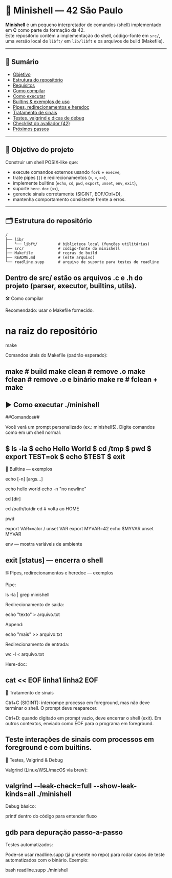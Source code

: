 # 🐚 Minishell — 42 São Paulo

**Minishell** é um pequeno interpretador de comandos (shell) implementado em **C** como parte da formação da 42.  
Este repositório contém a implementação do shell, código-fonte em `src/`, uma versão local de `libft/` em `lib/libft` e os arquivos de build (Makefile).

---

## 📌 Sumário
- [Objetivo](#-objetivo-do-projeto)  
- [Estrutura do repositório](#-estrutura-do-repositório)  
- [Requisitos](#-requisitos)  
- [Como compilar](#-como-compilar)  
- [Como executar](#-como-executar)  
- [Builtins & exemplos de uso](#-builtins--exemplos-de-uso)  
- [Pipes, redirecionamentos e heredoc](#-pipes-redirecionamentos-e-heredoc)  
- [Tratamento de sinais](#-tratamento-de-sinais)  
- [Testes, valgrind e dicas de debug](#-testes-valgrind-e-dicas-de-debug)  
- [Checklist do avaliador (42)](#-checklist-do-avaliador-42)  
- [Próximos passos](#-próximos-passos)

---

## 🎯 Objetivo do projeto

Construir um shell POSIX-like que:

- execute comandos externos usando `fork` + `execve`,  
- trate pipes (`|`) e redirecionamentos (`>`, `<`, `>>`),  
- implemente builtins (`echo`, `cd`, `pwd`, `export`, `unset`, `env`, `exit`),  
- suporte `here-doc` (`<<`),  
- gerencie sinais corretamente (SIGINT, EOF/Ctrl+D),  
- mantenha comportamento consistente frente a erros.

---

## 🗂️ Estrutura do repositório

```text
/
├── lib/
│   └── libft/         # biblioteca local (funções utilitárias)
├── src/               # código-fonte do minishell
├── Makefile           # regras de build
├── README.md          # (este arquivo)
└── readline.supp      # arquivo de suporte para testes de readline
```
Dentro de src/ estão os arquivos .c e .h do projeto (parser, executor, builtins, utils).
---

🛠️ Como compilar

Recomendado: usar o Makefile fornecido.

# na raiz do repositório
make

Comandos úteis do Makefile (padrão esperado):

make          # build
make clean    # remove .o
make fclean   # remove .o e binário
make re       # fclean + make
---

▶️ Como executar
./minishell
---
##Comandos##

Você verá um prompt personalizado (ex.: minishell$). Digite comandos como em um shell normal:

$ ls -la
$ echo Hello World
$ cd /tmp
$ pwd
$ export TEST=ok
$ echo $TEST
$ exit
---

🔧 Builtins — exemplos

echo [-n] [args...]

echo hello world
echo -n "no newline"


cd [dir]

cd /path/to/dir
cd  # volta ao HOME

pwd

export VAR=valor / unset VAR
export MYVAR=42
echo $MYVAR
unset MYVAR

env — mostra variáveis de ambiente

exit [status] — encerra o shell
---

⛓ Pipes, redirecionamentos e heredoc — exemplos

Pipe:

ls -la | grep minishell


Redirecionamento de saída:

echo "texto" > arquivo.txt


Append:

echo "mais" >> arquivo.txt


Redirecionamento de entrada:

wc -l < arquivo.txt


Here-doc:

cat << EOF
linha1
linha2
EOF
---

🔔 Tratamento de sinais

Ctrl+C (SIGINT): interrompe processo em foreground, mas não deve terminar o shell. O prompt deve reaparecer.

Ctrl+D: quando digitado em prompt vazio, deve encerrar o shell (exit). Em outros contextos, enviado como EOF para o programa em foreground.

Teste interações de sinais com processos em foreground e com builtins.
---

🧪 Testes, Valgrind & Debug

Valgrind (Linux/WSL/macOS via brew):

valgrind --leak-check=full --show-leak-kinds=all ./minishell
---

Debug básico:

printf dentro do código para entender fluxo

gdb para depuração passo-a-passo
---

Testes automatizados:

Pode-se usar readline.supp (já presente no repo) para rodar casos de teste automatizados com o binário. Exemplo:

bash readline.supp ./minishell
